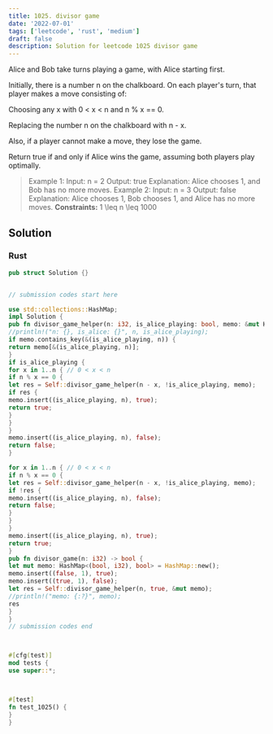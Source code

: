 ```yaml
---
title: 1025. divisor game
date: '2022-07-01'
tags: ['leetcode', 'rust', 'medium']
draft: false
description: Solution for leetcode 1025 divisor game
---
```




Alice and Bob take turns playing a game, with Alice starting first.

Initially, there is a number n on the chalkboard. On each player's turn, that player makes a move consisting of:



Choosing any x with 0 < x < n and n % x <TeX>=</TeX><TeX>=</TeX> 0.

Replacing the number n on the chalkboard with n - x.



Also, if a player cannot make a move, they lose the game.

Return true if and only if Alice wins the game, assuming both players play optimally.



>   Example 1:
>   Input: n <TeX>=</TeX> 2
>   Output: true
>   Explanation: Alice chooses 1, and Bob has no more moves.
>   Example 2:
>   Input: n <TeX>=</TeX> 3
>   Output: false
>   Explanation: Alice chooses 1, Bob chooses 1, and Alice has no more moves.
**Constraints:**
>   	1 <TeX>\leq</TeX> n <TeX>\leq</TeX> 1000


## Solution


### Rust
```rust
pub struct Solution {}


// submission codes start here

use std::collections::HashMap;
impl Solution {
pub fn divisor_game_helper(n: i32, is_alice_playing: bool, memo: &mut HashMap<(bool, i32), bool>) -> bool {
//println!("n: {}, is_alice: {}", n, is_alice_playing);
if memo.contains_key(&(is_alice_playing, n)) {
return memo[&(is_alice_playing, n)];
}
if is_alice_playing {
for x in 1..n { // 0 < x < n
if n % x == 0 {
let res = Self::divisor_game_helper(n - x, !is_alice_playing, memo);
if res {
memo.insert((is_alice_playing, n), true);
return true;
}
}
}
memo.insert((is_alice_playing, n), false);
return false;
}

for x in 1..n { // 0 < x < n
if n % x == 0 {
let res = Self::divisor_game_helper(n - x, !is_alice_playing, memo);
if !res {
memo.insert((is_alice_playing, n), false);
return false;
}
}
}
memo.insert((is_alice_playing, n), true);
return true;
}
pub fn divisor_game(n: i32) -> bool {
let mut memo: HashMap<(bool, i32), bool> = HashMap::new();
memo.insert((false, 1), true);
memo.insert((true, 1), false);
let res = Self::divisor_game_helper(n, true, &mut memo);
//println!("memo: {:?}", memo);
res
}
}
// submission codes end



#[cfg(test)]
mod tests {
use super::*;



#[test]
fn test_1025() {
}
}

```
